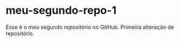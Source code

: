 # meu-segundo-repo-1
Esse é o meu segundo repositório no GitHub.
Primeira alteração de repositório.
